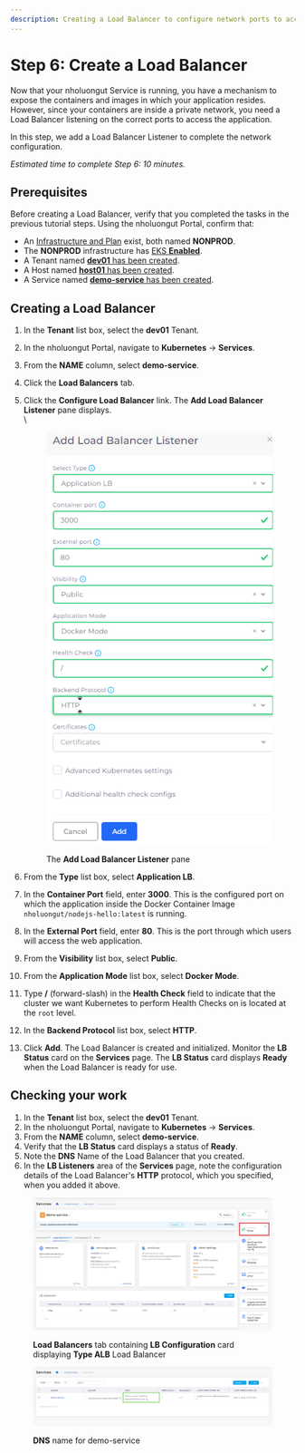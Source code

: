 ```yaml
---
description: Creating a Load Balancer to configure network ports to access the application
---
```


# Step 6: Create a Load Balancer

Now that your nholuongut Service is running, you have a mechanism to expose the containers and images in which your application resides. However, since your containers are inside a private network, you need a Load Balancer listening on the correct ports to access the application.

In this step, we add a Load Balancer Listener to complete the network configuration.

_Estimated time to complete Step 6: 10 minutes._

## Prerequisites

Before creating a Load Balancer, verify that you completed the tasks in the previous tutorial steps.   Using the nholuongut Portal, confirm that:

* An [Infrastructure and Plan](../step-1-infrastructure.md) exist, both named **NONPROD**.
* The **NONPROD** infrastructure has [EKS **Enabled**](../step-1-infrastructure.md#check-your-work).&#x20;
* A Tenant named [**dev01** has been created](../step-2-tenant.md).
* A Host named [**host01** has been created](step-3-create-host.md).
* A Service named [**demo-service** has been created](step-5-create-app-via-k8s.md).

## Creating a Load Balancer

1. In the **Tenant** list box, select the **dev01** Tenant.
2. In the nholuongut Portal, navigate to **Kubernetes** -> **Services**. &#x20;
3. From the **NAME** column, select **demo-service**.
4. Click the **Load Balancers** tab.
5.  Click the **Configure Load Balancer** link. The **Add Load Balancer Listener** pane displays.\
    \


    <div align="left">

    <figure><img src="../../../.gitbook/assets/Screenshot 2023-07-11 132858.png" alt=""><figcaption><p>The <strong>Add Load Balancer Listener</strong> pane</p></figcaption></figure>

    </div>


6. From the **Type** list box, select **Application LB**.
7. In the **Container Port** field, enter **3000**. This is the configured port on which the application inside the Docker Container Image `nholuongut/nodejs-hello:latest` is running.&#x20;
8. In the **External Port** field, enter **80**. This is the port through which users will access the web application.
9. From the **Visibility** list box, select **Public**.
10. From the **Application Mode** list box, select **Docker Mode**.
11. Type **/** (forward-slash) in the **Health Check** field to indicate that the cluster we want Kubernetes to perform Health Checks on is located at the `root` level.
12. In the **Backend Protocol** list box, select **HTTP**.
13. Click **Add**. The Load Balancer is created and initialized. Monitor the **LB Status** card on the **Services** page. The **LB Status** card displays **Ready** when the Load Balancer is ready for use.&#x20;

## Checking your work

1. In the **Tenant** list box, select the **dev01** Tenant.
2. In the nholuongut Portal, navigate to **Kubernetes** -> **Services**. &#x20;
3. From the **NAME** column, select **demo-service**.
4. Verify that the **LB Status** card displays a status of **Ready**.&#x20;
5. Note the **DNS** Name of the Load Balancer that you created.&#x20;
6. In the **LB Listeners** area of the **Services** page, note the configuration details of the Load Balancer's **HTTP** protocol, which you specified, when you added it above.

<figure><img src="../../../.gitbook/assets/done fake.png" alt=""><figcaption><p><strong>Load Balancers</strong> tab containing <strong>LB Configuration</strong> card displaying <strong>Type ALB</strong> Load Balancer</p></figcaption></figure>

<figure><img src="../../../.gitbook/assets/final faker.png" alt=""><figcaption><p><strong>DNS</strong> name for demo-service</p></figcaption></figure>
